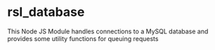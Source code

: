 # rsl_database
This Node JS Module handles connections to a MySQL database and provides some utility functions for queuing requests
